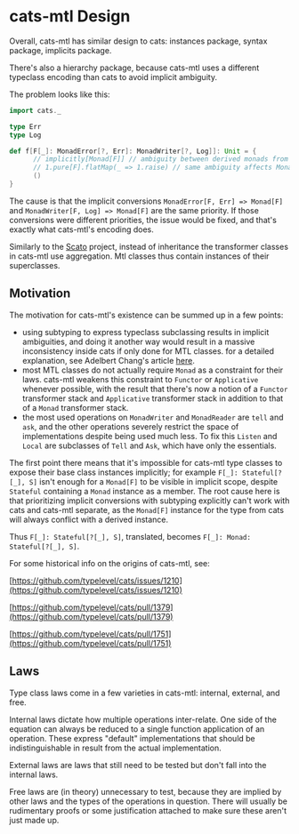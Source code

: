 cats-mtl Design
===============
Overall, cats-mtl has similar design to cats: 
instances package, syntax package, implicits package.

There's also a hierarchy package, because 
cats-mtl uses a different typeclass encoding
than cats to avoid implicit ambiguity.

The problem looks like this:
```scala
import cats._

type Err
type Log

def f[F[_]: MonadError[?, Err]: MonadWriter[?, Log]]: Unit = {
      // implicitly[Monad[F]] // ambiguity between derived monads from MonadError and MonadWriter
      // 1.pure[F].flatMap(_ => 1.raise) // same ambiguity affects MonadSyntax
      ()
}
```

The cause is that the implicit conversions `MonadError[F, Err] => Monad[F]` and 
`MonadWriter[F, Log] => Monad[F]` are the same priority. If those conversions 
were different priorities, the issue would be fixed, and that's exactly what cats-mtl's encoding does.

Similarly to the [Scato](https://github.com/aloiscochard/scato) project, instead of inheritance
the transformer classes in cats-mtl use aggregation. Mtl classes thus contain instances
of their superclasses.


## Motivation

The motivation for cats-mtl's existence can be summed up in a few points:
- using subtyping to express typeclass subclassing results in implicit ambiguities,
  and doing it another way would result in a massive inconsistency inside cats if only done for MTL classes.
  for a detailed explanation, see Adelbert Chang's article
  [here](http://typelevel.org/blog/2016/09/30/subtype-typeclasses.html).
- most MTL classes do not actually require `Monad` as a constraint for their laws.
  cats-mtl weakens this constraint to `Functor` or `Applicative` whenever possible,
  with the result that there's now a notion of a `Functor` transformer stack and 
  `Applicative` transformer stack in addition to that of a `Monad` transformer stack.
- the most used operations on `MonadWriter` and `MonadReader` are `tell` and `ask`,
  and the other operations severely restrict the space of implementations despite being
  used much less. To fix this `Listen` and `Local` are subclasses
  of `Tell` and `Ask`, which have only the essentials.

The first point there means that it's impossible for cats-mtl type classes
to expose their base class instances implicitly; for example `F[_]: Stateful[?[_], S]` isn't enough
for a `Monad[F]` to be visible in implicit scope, despite `Stateful` containing a `Monad`
instance as a member. The root cause here is that prioritizing implicit conversions with subtyping
explicitly can't work with cats and cats-mtl separate, as the `Monad[F]` instance for the type 
from cats will always conflict with a derived instance.

Thus `F[_]: Stateful[?[_], S]`, translated, becomes `F[_]: Monad: Stateful[?[_], S]`.

For some historical info on the origins of cats-mtl, see:

[https://github.com/typelevel/cats/issues/1210](https://github.com/typelevel/cats/issues/1210)

[https://github.com/typelevel/cats/pull/1379](https://github.com/typelevel/cats/pull/1379)

[https://github.com/typelevel/cats/pull/1751](https://github.com/typelevel/cats/pull/1751)

## Laws

Type class laws come in a few varieties in cats-mtl: internal, external, and free.

Internal laws dictate how multiple operations inter-relate.
One side of the equation can always be reduced to a single function application of an operation.
These express "default" implementations that should be indistinguishable in result from the actual implementation.

External laws are laws that still need to be tested but don't fall into the internal laws.

Free laws are (in theory) unnecessary to test, because they are implied by other laws and the 
types of the operations in question. There will usually be rudimentary proofs 
or some justification attached to make sure these aren't just made up.

